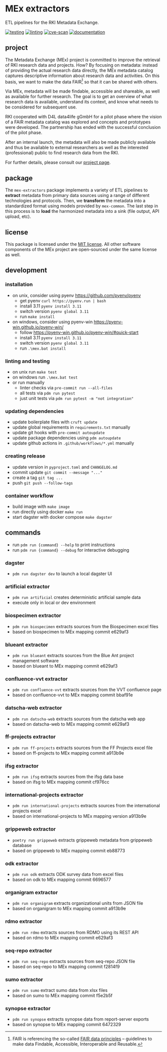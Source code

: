 # MEx extractors

ETL pipelines for the RKI Metadata Exchange.

[![testing](https://github.com/robert-koch-institut/mex-extractors/actions/workflows/testing.yml/badge.svg)](https://github.com/robert-koch-institut/mex-extractors/actions/workflows/testing.yml)
[![linting](https://github.com/robert-koch-institut/mex-extractors/actions/workflows/linting.yml/badge.svg)](https://github.com/robert-koch-institut/mex-extractors/actions/workflows/linting.yml)
[![cve-scan](https://github.com/robert-koch-institut/mex-extractors/actions/workflows/cve-scan.yml/badge.svg)](https://github.com/robert-koch-institut/mex-extractors/actions/workflows/cve-scan.yml)
[![documentation](https://github.com/robert-koch-institut/mex-extractors/actions/workflows/documentation.yml/badge.svg)](https://robert-koch-institut.github.io/mex-extractors)

## project

The Metadata Exchange (MEx) project is committed to improve the retrieval of RKI
research data and projects. How? By focusing on metadata: instead of providing the
actual research data directly, the MEx metadata catalog captures descriptive information
about research data and activities. On this basis, we want to make the data FAIR[^1] so
that it can be shared with others.

Via MEx, metadata will be made findable, accessible and shareable, as well as available
for further research. The goal is to get an overview of what research data is available,
understand its context, and know what needs to be considered for subsequent use.

RKI cooperated with D4L data4life gGmbH for a pilot phase where the vision of a
FAIR metadata catalog was explored and concepts and prototypes were developed.
The partnership has ended with the successful conclusion of the pilot phase.

After an internal launch, the metadata will also be made publicly available and thus be
available to external researchers as well as the interested (professional) public to
find research data from the RKI.

For further details, please consult our
[project page](https://www.rki.de/DE/Content/Forsch/MEx/MEx_node.html).

[^1]: FAIR is referencing the so-called
[FAIR data principles](https://www.go-fair.org/fair-principles/) – guidelines to make
data Findable, Accessible, Interoperable and Reusable.

## package

The `mex-extractors` package implements a variety of ETL pipelines to **extract**
metadata from primary data sources using a range of different technologies and
protocols. Then, we **transform** the metadata into a standardized format using models
provided by `mex-common`. The last step in this process is to **load** the harmonized
metadata into a sink (file output, API upload, etc).

## license

This package is licensed under the [MIT license](/LICENSE). All other software
components of the MEx project are open-sourced under the same license as well.

## development

### installation

- on unix, consider using pyenv https://github.com/pyenv/pyenv
  - get pyenv `curl https://pyenv.run | bash`
  - install 3.11 `pyenv install 3.11`
  - switch version `pyenv global 3.11`
  - run `make install`
- on windows, consider using pyenv-win https://pyenv-win.github.io/pyenv-win/
  - follow https://pyenv-win.github.io/pyenv-win/#quick-start
  - install 3.11 `pyenv install 3.11`
  - switch version `pyenv global 3.11`
  - run `.\mex.bat install`

### linting and testing

- on unix run `make test`
- on windows run `.\mex.bat test`
- or run manually
  - linter checks via `pre-commit run --all-files`
  - all tests via `pdm run pytest`
  - just unit tests via `pdm run pytest -m "not integration"`

### updating dependencies

- update boilerplate files with `cruft update`
- update global requirements in `requirements.txt` manually
- update git hooks with `pre-commit autoupdate`
- update package dependencies using `pdm autoupdate`
- update github actions in `.github/workflows/*.yml` manually

### creating release

- update version in `pyproject.toml` and `CHANGELOG.md`
- commit update `git commit --message "..."`
- create a tag `git tag ...`
- push `git push --follow-tags`

### container workflow

- build image with `make image`
- run directly using docker `make run`
- start dagster with docker compose `make dagster`

## commands

- run `pdm run {command} --help` to print instructions
- run `pdm run {command} --debug` for interactive debugging

### dagster

- `pdm run dagster dev` to launch a local dagster UI

### artificial extractor

- `pdm run artificial` creates deterministic artificial sample data
- execute only in local or dev environment

### biospecimen extractor

- `pdm run biospecimen` extracts sources from the Biospecimen excel files
- based on biospecimen to MEx mapping commit e629af3

### blueant extractor

- `pdm run blueant` extracts sources from the Blue Ant project management software
- based on blueant to MEx mapping commit e629af3

### confluence-vvt extractor

- `pdm run confluence-vvt` extracts sources from the VVT confluence page
- based on confluence-vvt to MEx mapping commit bbaf91e

### datscha-web extractor

- `pdm run datscha-web` extracts sources from the datscha web app
- based on datscha-web to MEx mapping commit e629af3

### ff-projects extractor

- `pdm run ff-projects` extracts sources from the FF Projects excel file
- based on ff-projects to MEx mapping commit a913b9e

### ifsg extractor

- `pdm run ifsg` extracts sources from the ifsg data base
- based on ifsg to MEx mapping commit cf976cc

### international-projects extractor

- `pdm run international-projects` extracts sources from the international projects excel
- based on international-projects to MEx mapping version a913b9e

### grippeweb extractor

- `poetry run grippeweb` extracts grippeweb metadata from grippeweb database
- based on grippeweb to MEx mapping commit eb88773

### odk extractor

- `pdm run odk` extracts ODK survey data from excel files
- based on odk to MEx mapping commit 6696577

### organigram extractor

- `pdm run organigram` extracts organizational units from JSON file
- based on organigram to MEx mapping commit a913b9e

### rdmo extractor

- `pdm run rdmo` extracts sources from RDMO using its REST API
- based on rdmo to MEx mapping commit e629af3

### seq-repo extractor

- `pdm run seq-repo` extracts sources from seq-repo JSON file
- based on seq-repo to MEx mapping commit f2814f9

### sumo extractor

- `pdm run sumo` extract sumo data from xlsx files
- based on sumo to MEx mapping commit f5e2b5f

### synopse extractor

- `pdm run synopse` extracts synopse data from report-server exports
- based on synopse to MEx mapping commit 6472329
